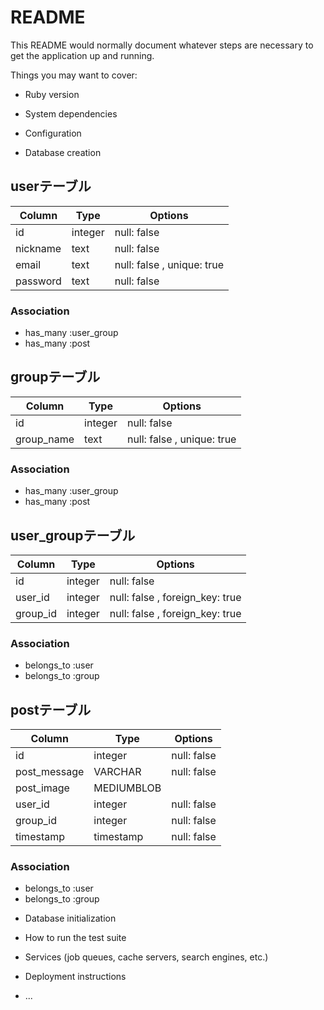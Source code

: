 # README

This README would normally document whatever steps are necessary to get the
application up and running.

Things you may want to cover:

* Ruby version

* System dependencies

* Configuration

* Database creation

## userテーブル
|Column|Type|Options|
|------|----|-------|
|id|integer|null: false|
|nickname|text|null: false|
|email|text|null: false , unique: true|
|password|text|null: false|
### Association
- has_many :user_group
- has_many :post


## groupテーブル
|Column|Type|Options|
|------|----|-------|
|id|integer|null: false|
|group_name|text|null: false , unique: true|
### Association
- has_many :user_group
- has_many :post


## user_groupテーブル
|Column|Type|Options|
|------|----|-------|
|id|integer|null: false|
|user_id|integer|null: false , foreign_key: true|
|group_id|integer|null: false , foreign_key: true|
### Association
- belongs_to :user
- belongs_to :group


## postテーブル
|Column|Type|Options|
|------|----|-------|
|id|integer|null: false|
|post_message|VARCHAR|null: false|
|post_image|MEDIUMBLOB||
|user_id|integer|null: false|
|group_id|integer|null: false|
|timestamp|timestamp|null: false|
### Association
- belongs_to :user
- belongs_to :group



* Database initialization

* How to run the test suite

* Services (job queues, cache servers, search engines, etc.)

* Deployment instructions

* ...
